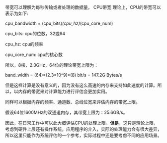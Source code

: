 带宽可以理解为每秒传输或者处理的数据量。
CPU带宽
理论上，CPU的带宽可以表示为如下:

cpu_bandwidth = (cpu_bits)*(cpu_hz)*(cpu_core_num)

cpu_bits: cpu的位数，32或64

cpu_hz: cpu的频率

cpu_core_num: cpu的核心数

所以，8核，2.3GHz，64位的理论带宽上限为：

 band_width = (64)\*(2.3\*10^9)\*(8) bit/s = 147.2G Bytes/s

但是这样计算是没有意义的，因为没有这么高速的内存来支持如此速度的计算。所以，以内存的带宽来对计算能力进行评估会更加实用。

同样可以根据内存的频率、通道数、总线位宽来评估内存的带宽上限。

假设64位1600MHz的双通道内存，其带宽上限为：25.6GB/s。

因此，在日常工作中可以此大概评估CPU的处理上限。**但是**，这只是理论上限，考虑到硬件上层还有操作系统，应用程序的介入，实际的处理能力会有很大差异，所以这里只能作为系统评估的一个参考，实际过程中还是要考虑不同的应用场景。